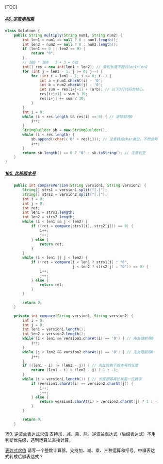 [TOC]

##### [43. 字符串相乘](https://leetcode-cn.com/problems/multiply-strings/)
```java
class Solution {
    public String multiply(String num1, String num2) {
        int len1 = num1 == null ? 0 : num1.length();
        int len2 = num2 == null ? 0 : num2.length();
        if (len1 == 0 || len2 == 0) {
            return "0";
        }
        // 100 * 100   3 + 3 = 6位
        int[] res = new int[len1 + len2]; // 乘积长度不超过len1+len2
        for (int j = len2 - 1; j >= 0; j--) {
            for (int i = len1 - 1; i >= 0; i--) {
                int a = num1.charAt(i) - '0';
                int b = num2.charAt(j) - '0';
                int sum = res[i+j+1] + (a*b); // 以下3行代码为核心。
                res[i+j+1] = sum % 10;  
                res[i+j] += sum / 10;
            }
        }
        int i = 0;
        while (i < res.length && res[i] == 0) { // 消除前导0
            i++;
        }
        StringBuilder sb = new StringBuilder();
        while (i < res.length) {
            sb.append((char)('0' + res[i])); // 注意转成char类型，不然会转成整型计算，结果为整型。
            i++;
        }
        return sb.length() == 0 ? "0" : sb.toString(); // 注意判空
    }
}
```


##### [165. 比较版本号](https://leetcode-cn.com/problems/compare-version-numbers/)
```java
    public int compareVersion(String version1, String version2) {
        String[] strs1 = version1.split("[.]");
        String[] strs2 = version2.split("[.]");
        int i = 0;
        int j = 0;
        int ret;
      	int len1 = strs1.length;
        int len2 = strs2.length;
        while (i < len1 && j < len2) {
            if ((ret = compare(strs1[i], strs2[j])) == 0) {
                i++;
                j++;
            } else {
                return ret;
            }
        }
        while (i < len1 || j < len2) {
            if ((ret = compare(i < len1 ? strs1[i] : "0", 
                               j < len2 ? strs2[j] : "0")) == 0) {
                i++;
                j++;
            } else {
                return ret;
            }
        }

        return 0;
    }

    private int compare(String version1, String version2) {
        int i = 0;
        int j = 0;
      	int len1 = version1.length();
        int len2 = version2.length();
        while (i < len1 && version1.charAt(i) == '0') { // 先处理前导0
            i++;
        }
        while (j < len2 && version2.charAt(j) == '0') { // 先处理前导0
            j++;
        }
        if ((len1 - i) != (len2 - j)) { // 先比较剩下版本号的长度
            return (len1 - i) > (len2 - j) ? 1 : -1;
        }
        while (i < version1.length()) { // 长度相等再比较每一位数字
            if (version1.charAt(i) == version2.charAt(j)) {
                i++;
                j++;
            } else {
                return version1.charAt(i) > version2.charAt(j) ? 1 : -1;
            }
        }

        return 0;
    }
```



[150. 逆波兰表达式求值](https://leetcode-cn.com/problems/evaluate-reverse-polish-notation/) 支持加、减、乘、除。逆波兰表达式（后缀表达式）不用判断优先级，遇到运算法直接计算。

[表达式求值](https://www.nowcoder.com/practice/c215ba61c8b1443b996351df929dc4d4?tpId=117&tqId=37849&companyId=665&rp=1&ru=%2Fcompany%2Fhome%2Fcode%2F665&qru=%2Fta%2Fjob-code-high%2Fquestion-ranking&tab=answerKey) 请写一个整数计算器，支持加、减、乘、三种运算和括号。中缀表达式转成后缀表达式？